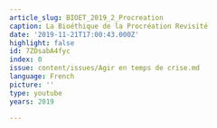 ```yaml
---
article_slug: BIOET_2019_2_Procreation
caption: La Bioéthique de la Procréation Revisité
date: '2019-11-21T17:00:43.000Z'
highlight: false
id: 7ZDsabA4fyc
index: 0
issue: content/issues/Agir en temps de crise.md
language: French
picture: ''
type: youtube
years: 2019

---
```

